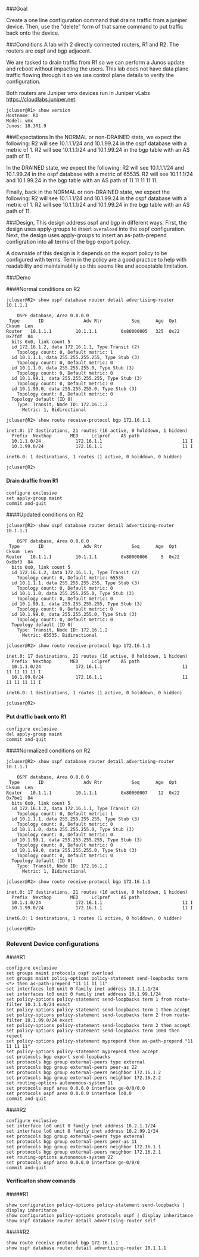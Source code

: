 ###Goal

Create a one line configuration command that drains traffic from a juniper device. 
Then, use the "delete" form of that same command to put traffic back onto the device.

###Conditions
A lab with 2 directly connected routers, R1 and R2.
The routers are ospf and bgp adjacent.

We are tasked to drain traffic from R1 so we can perform a Junos update and reboot without impacting the users.
This lab does not have data plane traffic flowing through it so we use control plane details to verify the configuration.

Both routers are Juniper vmx devices run in Juniper vLabs https://cloudlabs.juniper.net.
```
jcluser@R1> show version 
Hostname: R1
Model: vmx
Junos: 18.3R1.9
```

###Expectations
In the NORMAL or non-DRAINED state, we expect the following:
R2 will see 10.1.1.1/24 and 10.1.99.24 in the ospf database with a metric of 1.
R2 will see 10.1.1.1/24 and 10.1.99.24 in the bgp table with an AS path of 11.

In the DRAINED state, we expect the following:
R2 will see 10.1.1.1/24 and 10.1.99.24 in the ospf database with a metric of 65535.
R2 will see 10.1.1.1/24 and 10.1.99.24 in the bgp table with an AS path of 11 11 11 11 11.

Finally, back in the NORMAL or non-DRAINED state, we expect the following:
R2 will see 10.1.1.1/24 and 10.1.99.24 in the ospf database with a metric of 1.
R2 will see 10.1.1.1/24 and 10.1.99.24 in the bgp table with an AS path of 11.

###Design,
This design address ospf and bgp in different ways.
First, the design uses apply-groups to insert `overaload` into the ospf configuration.
Next, the design uses apply-groups to insert an as-path-prepend configration into all terms of the bgp export policy.

A downside of this design is it depends on the export policy to be configured with terms.
Term in the policy are a good practice to help with readability and maintainablity so this seems like and acceptable limitation.

###Demo

####Normal conditions on R2
```
jcluser@R2> show ospf database router detail advertising-router 10.1.1.1    

    OSPF database, Area 0.0.0.0
 Type       ID               Adv Rtr           Seq      Age  Opt  Cksum  Len 
Router   10.1.1.1         10.1.1.1         0x80000005   325  0x22 0x7fdf  84
  bits 0x0, link count 5
  id 172.16.1.2, data 172.16.1.1, Type Transit (2)
    Topology count: 0, Default metric: 1
  id 10.1.1.1, data 255.255.255.255, Type Stub (3)
    Topology count: 0, Default metric: 0
  id 10.1.1.0, data 255.255.255.0, Type Stub (3)
    Topology count: 0, Default metric: 0
  id 10.1.99.1, data 255.255.255.255, Type Stub (3)
    Topology count: 0, Default metric: 0
  id 10.1.99.0, data 255.255.255.0, Type Stub (3)
    Topology count: 0, Default metric: 0
  Topology default (ID 0)
    Type: Transit, Node ID: 172.16.1.2
      Metric: 1, Bidirectional

jcluser@R2> show route receive-protocol bgp 172.16.1.1                      

inet.0: 17 destinations, 21 routes (16 active, 0 holddown, 1 hidden)
  Prefix  Nexthop       MED     Lclpref    AS path
  10.1.1.0/24             172.16.1.1                              11 I
  10.1.99.0/24            172.16.1.1                              11 I

inet6.0: 1 destinations, 1 routes (1 active, 0 holddown, 0 hidden)

jcluser@R2> 
```

#### Drain draffic from R1
```
configure exclusive
set apply-group maint
commit and-quit
```

####Updated conditions on R2
```
jcluser@R2> show ospf database router detail advertising-router 10.1.1.1    

    OSPF database, Area 0.0.0.0
 Type       ID               Adv Rtr           Seq      Age  Opt  Cksum  Len 
Router   10.1.1.1         10.1.1.1         0x80000006     5  0x22 0x6bf3  84
  bits 0x0, link count 5
  id 172.16.1.2, data 172.16.1.1, Type Transit (2)
    Topology count: 0, Default metric: 65535
  id 10.1.1.1, data 255.255.255.255, Type Stub (3)
    Topology count: 0, Default metric: 0
  id 10.1.1.0, data 255.255.255.0, Type Stub (3)
    Topology count: 0, Default metric: 0
  id 10.1.99.1, data 255.255.255.255, Type Stub (3)
    Topology count: 0, Default metric: 0
  id 10.1.99.0, data 255.255.255.0, Type Stub (3)
    Topology count: 0, Default metric: 0
  Topology default (ID 0)
    Type: Transit, Node ID: 172.16.1.2
      Metric: 65535, Bidirectional

jcluser@R2> show route receive-protocol bgp 172.16.1.1                      

inet.0: 17 destinations, 21 routes (16 active, 0 holddown, 1 hidden)
  Prefix  Nexthop       MED     Lclpref    AS path
  10.1.1.0/24             172.16.1.1                              11 11 11 11 11 I
  10.1.99.0/24            172.16.1.1                              11 11 11 11 11 I

inet6.0: 1 destinations, 1 routes (1 active, 0 holddown, 0 hidden)

jcluser@R2> 

```

#### Put draffic back onto R1

```
configure exclusive
del apply-group maint
commit and-quit
```

####Normalized conditions on R2
```
jcluser@R2> show ospf database router detail advertising-router 10.1.1.1    

    OSPF database, Area 0.0.0.0
 Type       ID               Adv Rtr           Seq      Age  Opt  Cksum  Len 
Router   10.1.1.1         10.1.1.1         0x80000007    12  0x22 0x7be1  84
  bits 0x0, link count 5
  id 172.16.1.2, data 172.16.1.1, Type Transit (2)
    Topology count: 0, Default metric: 1
  id 10.1.1.1, data 255.255.255.255, Type Stub (3)
    Topology count: 0, Default metric: 0
  id 10.1.1.0, data 255.255.255.0, Type Stub (3)
    Topology count: 0, Default metric: 0
  id 10.1.99.1, data 255.255.255.255, Type Stub (3)
    Topology count: 0, Default metric: 0
  id 10.1.99.0, data 255.255.255.0, Type Stub (3)
    Topology count: 0, Default metric: 0
  Topology default (ID 0)
    Type: Transit, Node ID: 172.16.1.2
      Metric: 1, Bidirectional

jcluser@R2> show route receive-protocol bgp 172.16.1.1                      

inet.0: 17 destinations, 21 routes (16 active, 0 holddown, 1 hidden)
  Prefix  Nexthop       MED     Lclpref    AS path
  10.1.1.0/24             172.16.1.1                              11 I
  10.1.99.0/24            172.16.1.1                              11 I

inet6.0: 1 destinations, 1 routes (1 active, 0 holddown, 0 hidden)

jcluser@R2> 

```

### Relevent Device configurations
####R1
```
configure exclusive
set groups maint protocols ospf overload
set groups maint policy-options policy-statement send-loopbacks term <*> then as-path-prepend "11 11 11 11"
set interfaces lo0 unit 0 family inet address 10.1.1.1/24
set interfaces lo0 unit 0 family inet address 10.1.99.1/24
set policy-options policy-statement send-loopbacks term 1 from route-filter 10.1.1.0/24 exact
set policy-options policy-statement send-loopbacks term 1 then accept
set policy-options policy-statement send-loopbacks term 2 from route-filter 10.1.99.0/24 exact
set policy-options policy-statement send-loopbacks term 2 then accept
set policy-options policy-statement send-loopbacks term 1000 then reject
set policy-options policy-statement myprepend then as-path-prepend "11 11 11 11" 
set policy-options policy-statement myprepend then accept
set protocols bgp export send-loopbacks
set protocols bgp group external-peers type external
set protocols bgp group external-peers peer-as 22
set protocols bgp group external-peers neighbor 172.16.1.2
set protocols bgp group external-peers neighbor 172.16.2.2
set routing-options autonomous-system 11
set protocols ospf area 0.0.0.0 interface ge-0/0/0.0
set protocols ospf area 0.0.0.0 interface lo0.0
commit and-quit
```

####R2
```
configure exclusive
set interface lo0 unit 0 family inet address 10.2.1.1/24
set interface lo0 unit 0 family inet address 10.2.99.1/24
set protocols bgp group external-peers type external
set protocols bgp group external-peers peer-as 11
set protocols bgp group external-peers neighbor 172.16.1.1
set protocols bgp group external-peers neighbor 172.16.2.1
set routing-options autonomous-system 22
set protocols ospf area 0.0.0.0 interface ge-0/0/0
commit and-quit
```

#### Verificaiton show comands
#####R1
```
show configuration policy-options policy-statement send-loopbacks | display inheritance 
show configuration policy-options protocols ospf | display inheritance 
show ospf database router detail advertising-router self
```
#####R2
```
show route receive-protocol bgp 172.16.1.1
show ospf database router detail advertising-router 10.1.1.1
```
